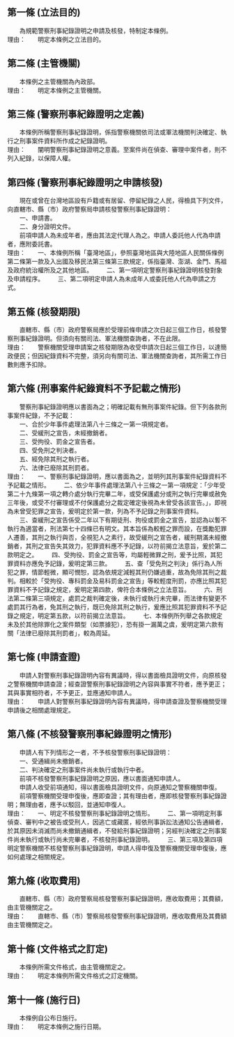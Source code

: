 第一條 (立法目的)
-----------------
　　為規範警察刑事紀錄證明之申請及核發，特制定本條例。  
理由：　　明定本條例之立法目的。

第二條 (主管機關)
-----------------
　　本條例之主管機關為內政部。  
理由：　　明定本條例之主管機關。

第三條 (警察刑事紀錄證明之定義)
-------------------------------
　　本條例所稱警察刑事紀錄證明，係指警察機關依司法或軍法機關判決確定、執行之刑事案件資料所作成之紀錄證明。  
理由：　　闡明警察刑事紀錄證明之意義。至案件尚在偵查、審理中案件者，則不列入紀錄，以保障人權。

第四條 (警察刑事紀錄證明之申請核發)
-----------------------------------
　　現在或曾在台灣地區設有戶籍或有居留、停留紀錄之人民，得檢具下列文件，向直轄市、縣（市）政府警察局申請核發警察刑事紀錄證明：  
　　一、申請書。  
　　二、身分證明文件。  
　　前項申請人為未成年者，應由其法定代理人為之。申請人委託他人代為申請者，應附委託書。  
理由：　　一、本條例所稱「臺灣地區」，參照臺灣地區與大陸地區人民關係條例第二條第一款及入出國及移民法第三條第三款規定，係指臺灣、澎湖、金門、馬祖及政府統治權所及之其他地區。
　　二、第一項明定警察刑事紀錄證明核發對象及申請程序。
　　三、第二項明定申請人為未成年人或委託他人代為申請之方式。

第五條 (核發期限)
-----------------
　　直轄市、縣（市）政府警察局應於受理前條申請之次日起三個工作日，核發警察刑事紀錄證明。但須向有關司法、軍法機關查詢者，不在此限。  
理由：　　警察機關受理申請案之核發期限為收受申請次日起三個工作日，以達簡政便民；但因紀錄資料不完整，須另向有關司法、軍法機關查詢者，其所需工作日數則應予扣除。

第六條 (刑事案件紀錄資料不予記載之情形)
---------------------------------------
　　警察刑事紀錄證明應以書面為之；明確記載有無刑事案件紀錄。但下列各款刑事案件紀錄，不予記載：  
　　一、合於少年事件處理法第八十三條之一第一項規定者。  
　　二、受緩刑之宣告，未經撤銷者。  
　　三、受拘役、罰金之宣告者。  
　　四、受免刑之判決者。  
　　五、經免除其刑之執行者。  
　　六、法律已廢除其刑罰者。  
理由：　　一、警察刑事紀錄證明，應以書面為之，並明列其刑事案件紀錄資料不予記載之情形。
　　二、依少年事件處理法第八十三條之一第一項規定：「少年受第二十九條第一項之轉介處分執行完畢二年，或受保護處分或刑之執行完畢或赦免三年後，或受不付審理或不付保護處分之裁定確定後視為未曾受各該宣告。」，即視為未曾受犯罪之宣告，爰明定於第一款，列為不予記錄之刑事案件資料。
　　三、查緩刑之宣告係受二年以下有期徒刑、拘役或罰金之宣告，並認為以暫不執行為適當者，刑法第七十四條已有明文。其本旨係為較輕之罪而設，在獎勵犯罪人遷善，其刑之執行與否，全視犯人之素行，故受緩刑之宣告者，緩刑期滿未經撤銷者，其刑之宣告失其效力，犯罪資料應不予記錄，以符前揭立法意旨，爰於第二款明定之。
　　四、受拘役、罰金之宣告等，均屬輕微罪之刑，爰予比照，其犯罪資料亦應免予記錄，爰明定第三款。
　　五、查「受免刑之判決」係行為人所犯之罪，情節輕微，顯可憫恕，認為依規定減輕其刑仍嫌過重，故為免除其刑之裁判。相較於「受拘役、專科罰金及易科罰金之宣告」等較輕度刑罰，亦應比照其犯罪資料不予記錄之規定，爰明定第四款，俾符合本條例之立法意旨。
　　六、刑法第二條第三項規定，處罰之裁判確定後，未執行或執行未完畢，而法律有變更不處罰其行為者，免其刑之執行，既已免除其刑之執行，爰應比照其犯罪資料不予記錄之規定，明定第五款，以符前揭立法意旨。
　　七、本條例所列舉之各款規定未及於其他除罪化之案件類型（如票據犯），恐有掛一漏萬之虞，爰明定第六款有關「法律已廢除其刑罰者」，較為周延。

第七條 (申請查證)
-----------------
　　申請人對警察刑事紀錄證明內容有異議時，得以書面檢具證明文件，向原核發之警察機關申請查證；經查證警察刑事紀錄證明之內容與事實不符者，應予更正；其與事實相符者，不予更正，並應通知申請人。  
理由：　　申請人對警察刑事紀錄證明內容有異議時，得申請查證及警察機關受理申請後之相關處理規定。

第八條 (不核發警察刑事紀錄證明之情形)
-------------------------------------
　　申請人有下列情形之一者，不予核發警察刑事紀錄證明：  
　　一、受通緝尚未撤銷者。  
　　二、判決確定之刑事案件尚未執行或執行中者。  
　　前項不核發警察刑事紀錄證明之原因，應以書面通知申請人。  
　　申請人收受前項通知，得以書面檢具證明文件，向原通知之警察機關申復。  
　　前項警察機關受理申復後，應即查證；其有理由者，應即核發警察刑事紀錄證明；無理由者，應予以駁回，並通知申復人。  
理由：　　一、明定不核發警察刑事紀錄證明之情形。
　　二、第一項明定刑事偵查、審判中之被告或受刑人，因逃亡或藏匿，經依刑事訴訟法通知公告通緝者，於其原因未消滅而尚未撤銷通緝者，不發給刑事紀錄證明；另經判決確定之刑事案件尚未執行或執行尚未完畢者，不核發刑事紀錄證明。
　　三、第三項及第四項明定警察機關不核發警察刑事紀錄證明，申請人得申復及警察機關受理申復後，應如何處理之相關規定。

第九條 (收取費用)
-----------------
　　直轄市、縣（市）政府警察局核發警察刑事紀錄證明，應收取費用；其費額，由主管機關定之。  
理由：　　直轄市、縣（市）警察局核發警察刑事紀錄證明，應收取費用及其費額由主管機關定之。

第十條 (文件格式之訂定)
-----------------------
　　本條例所需文件格式，由主管機關定之。  
理由：　　明定本條例所需文件格式之訂定機關。

第十一條 (施行日)
-----------------
　　本條例自公布日施行。  
理由：　　明定本條例之施行日期。